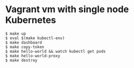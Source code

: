 # Vagrant vm with single node Kubernetes

```
$ make up
$ eval $(make kubectl-env)
$ make dashboard
$ make copy-token
$ make hello-world && watch kubectl get pods 
$ make hello-world-proxy
$ make destroy
```
